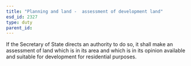 ```yaml
---
title: "Planning and land -  assessment of development land"
esd_id: 2327
type: duty
parent_id:  
---
```


If the Secretary of State directs an authority to do so, it shall make an assessment of land which is in its area and which is in its opinion available and suitable for development for residential purposes.

